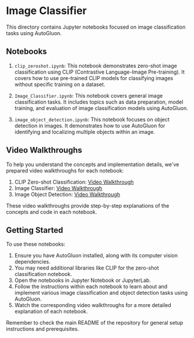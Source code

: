 # Image Classifier

This directory contains Jupyter notebooks focused on image classification tasks using AutoGluon.

## Notebooks

1. `clip_zeroshot.ipynb`: This notebook demonstrates zero-shot image classification using CLIP (Contrastive Language-Image Pre-training). It covers how to use pre-trained CLIP models for classifying images without specific training on a dataset.

2. `Image_Classifier.ipynb`: This notebook covers general image classification tasks. It includes topics such as data preparation, model training, and evaluation of image classification models using AutoGluon.

3. `image_object_detection.ipynb`: This notebook focuses on object detection in images. It demonstrates how to use AutoGluon for identifying and localizing multiple objects within an image.

## Video Walkthroughs

To help you understand the concepts and implementation details, we've prepared video walkthroughs for each notebook:

1. CLIP Zero-shot Classification: [Video Walkthrough](https://drive.google.com/file/d/1l5CneQttlOVQj_rAWLT7LCqyQ3OZ2QH3/view?usp=sharing)
2. Image Classifier: [Video Walkthrough](https://drive.google.com/file/d/1-bby3inrXV1PqXjgOY_czNMDKkIXPw0a/view?usp=sharing)
3. Image Object Detection: [Video Walkthrough]()

These video walkthroughs provide step-by-step explanations of the concepts and code in each notebook.

## Getting Started

To use these notebooks:

1. Ensure you have AutoGluon installed, along with its computer vision dependencies.
2. You may need additional libraries like CLIP for the zero-shot classification notebook.
3. Open the notebooks in Jupyter Notebook or JupyterLab.
4. Follow the instructions within each notebook to learn about and implement various image classification and object detection tasks using AutoGluon.
5. Watch the corresponding video walkthroughs for a more detailed explanation of each notebook.

Remember to check the main README of the repository for general setup instructions and prerequisites.
